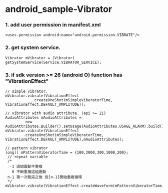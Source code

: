 # android_sample-Vibrator

### 1. add user permission in manifest.xml
    <uses-permission android:name="android.permission.VIBRATE"/>
   
### 2. get system service.
    Vibrator mVibrator = (Vibrator) getSystemService(Service.VIBRATOR_SERVICE);

### 3. if sdk version >= 26 (android O) function has "VibrationEffect"
    // simple vibrator.
    mVibrator.vibrate(VibrationEffect
                .createOneShot(mSimpleViberatorTime, VibrationEffect.DEFAULT_AMPLITUDE));
    
    // vibrator with audio attribute. (api >= 21)
    AudioAttributes mAudioAttributes = 
             new AudioAttributes.Builder().setUsage(AudioAttributes.USAGE_ALARM).build();
    mVibrator.vibrate(VibrationEffect
            .createOneShot(mSimpleViberatorTime, VibrationEffect.DEFAULT_AMPLITUDE),mAudioAttributes);
            
    // pattern vibrator
    long[] mPatternViberatorTime = {100,2000,300,1000,200};
     // repeat variable
     /*
      -1 這組震動不重複
       0 不斷重複這組震動
     n-1 第一次跑完之後 從[n-1]開始重複循環
     */
    mVibrator.vibrate(VibrationEffect.createWaveform(mPatternViberatorTime,-1));
    



